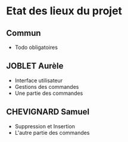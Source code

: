 # Etat des lieux du projet

## Commun

- Todo obligatoires

## JOBLET Aurèle

- Interface utilisateur
- Gestions des commandes
- Une partie des commandes 

## CHEVIGNARD Samuel

- Suppression et Insertion
- L'autre partie des commandes

